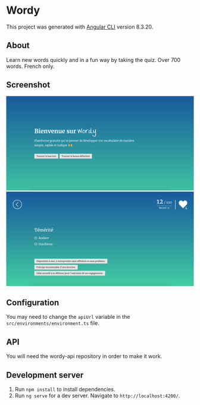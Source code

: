 # Wordy

This project was generated with [Angular CLI](https://github.com/angular/angular-cli) version 8.3.20.

## About

Learn new words quickly and in a fun way by taking the quiz. Over 700 words. French only.

## Screenshot

![Screenshot](/screenshot-1.png)
![Screenshot](/screenshot-2.png)

## Configuration

You may need to change the `apiUrl` variable in the `src/environments/environment.ts` file.

## API

You will need the wordy-api repository in order to make it work.

## Development server

1. Run `npm install` to install dependencies.
2. Run `ng serve` for a dev server. Navigate to `http://localhost:4200/`.